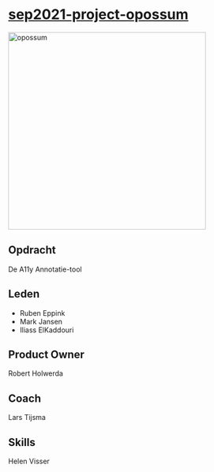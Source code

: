 # [sep2021-project-opossum](https://en.wikipedia.org/wiki/Opossum)

<img src="https://upload.wikimedia.org/wikipedia/commons/thumb/0/07/Didelphis_virginiana_with_young.JPG/1920px-Didelphis_virginiana_with_young.JPG" alt="opossum" width="400"/>

## Opdracht

De A11y Annotatie-tool

## Leden

- Ruben Eppink
- Mark Jansen
- Iliass ElKaddouri

## Product Owner

Robert Holwerda

## Coach

Lars Tijsma

## Skills

Helen Visser
